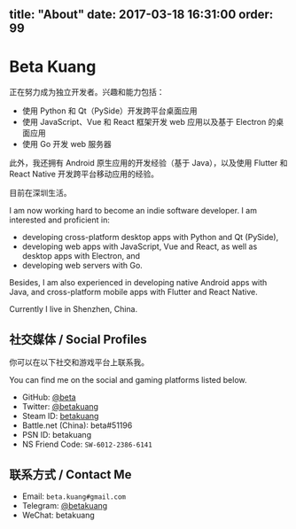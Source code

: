 title: "About"
date:  2017-03-18 16:31:00
order: 99
---

# Beta Kuang

正在努力成为独立开发者。兴趣和能力包括：

- 使用 Python 和 Qt（PySide）开发跨平台桌面应用
- 使用 JavaScript、Vue 和 React 框架开发 web 应用以及基于 Electron 的桌面应用
- 使用 Go 开发 web 服务器

此外，我还拥有 Android 原生应用的开发经验（基于 Java），以及使用 Flutter 和 React Native 开发跨平台移动应用的经验。

目前在深圳生活。

I am now working hard to become an indie software developer. I am interested and proficient in:

- developing cross-platform desktop apps with Python and Qt (PySide),
- developing web apps with JavaScript, Vue and React, as well as desktop apps with Electron, and
- developing web servers with Go.

Besides, I am also experienced in developing native Android apps with Java, and cross-platform mobile apps with Flutter and React Native.

Currently I live in Shenzhen, China.

## 社交媒体 / Social Profiles

你可以在以下社交和游戏平台上联系我。

You can find me on the social and gaming platforms listed below.

- GitHub: [@beta](https://github.com/beta)
- Twitter: [@betakuang](https://twitter.com/betakuang)
- Steam ID: [betakuang](https://steamcommunity.com/id/betakuang)
- Battle.net (China): beta#51196
- PSN ID: betakuang
- NS Friend Code: `SW-6012-2386-6141`

## 联系方式 / Contact Me

- Email: `beta.kuang#gmail.com`
- Telegram: [@betakuang](https://t.me/betakuang)
- WeChat: betakuang
